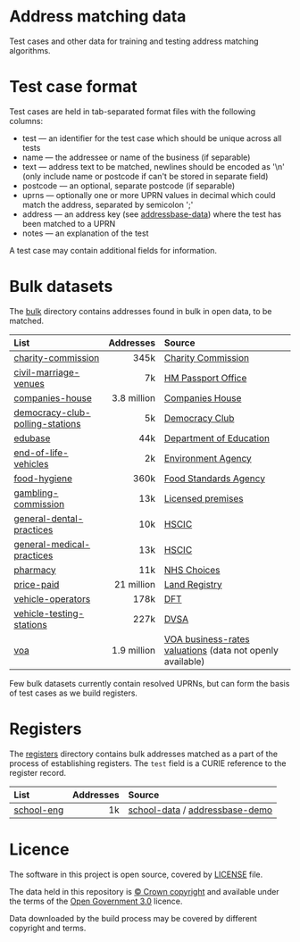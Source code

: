 # Address matching data

Test cases and other data for training and testing address matching algorithms.

# Test case format

Test cases are held in tab-separated format files with the following columns:

- test — an identifier for the test case which should be unique across all tests
- name — the addressee or name of the business (if separable)
- text — address text to be matched, newlines should be encoded as '\n' (only include name or postcode if can't be stored in separate field)
- postcode — an optional, separate postcode (if separable)
- uprns — optionally one or more UPRN values in decimal which could match the address, separated by semicolon ';'
- address — an address key (see [addressbase-data](https://github.com/openregister/addressbase-data)) where the test has been matched to a UPRN
- notes — an explanation of the test

A test case may contain additional fields for information.

# Bulk datasets

The [bulk](bulk) directory contains addresses found in bulk in open data, to be matched.

| List | Addresses | Source |
| :---         |     ---:      |          :--- |
| [charity-commission](bulk/charity-commission) | 345k | [Charity Commission](http://data.charitycommission.gov.uk/) |
| [civil-marriage-venues](bulk/civil-marriage-venues) | 7k | [HM Passport Office](https://www.gov.uk/government/publications/civil-marriages-and-partnerships-approved-premises-list) |
| [companies-house](bulk/companies-house) | 3.8 million | [Companies House](http://download.companieshouse.gov.uk/en_output.html) |
| [democracy-club-polling-stations](bulk/democracy-club-polling-stations) | 5k | [Democracy Club](https://wheredoivote.co.uk/) |
| [edubase](bulk/edubase) | 44k | [Department of Education](http://www.education.gov.uk/edubase/home.xhtml) |
| [end-of-life-vehicles](bulk/end-of-life-vehicles) | 2k | [Environment Agency](https://www.gov.uk/government/publications/end-of-life-vehicles-authorised-treatment-facilities-register) |
| [food-hygiene](bulk/food-hygiene) | 360k | [Food Standards Agency](http://ratings.food.gov.uk/open-data/) |
| [gambling-commission](bulk/gambling-commission) | 13k | [Licensed premises](http://www.gamblingcommission.gov.uk/Find-licensees.aspx) |
| [general-dental-practices](bulk/general-dental-practices) | 10k | [HSCIC](https://data.gov.uk/dataset/general-dental-practices) |
| [general-medical-practices](bulk/general-medical-practices) | 13k | [HSCIC](https://data.gov.uk/dataset/general-medical-practices) |
| [pharmacy](bulk/pharmacy) | 11k | [NHS Choices](https://data.gov.uk/dataset/pharmacies) |
| [price-paid](bulk/price-paid) | 21 million | [Land Registry](https://www.gov.uk/government/statistical-data-sets/price-paid-data-downloads) |
| [vehicle-operators](bulk/vehicle-operators) | 178k | [DFT](https://data.gov.uk/dataset/traffic-commissioners-goods-and-public-service-vehicle-operator-licence-records) |
| [vehicle-testing-stations](bulk/vehicle-testing-stations) | 227k | [DVSA](https://data.gov.uk/dataset/mot-active-vts) |
| [voa](bulk/voa) | 1.9 million | [VOA business-rates valuations](http://www.2010.voa.gov.uk/rli/) (data not openly available) |

Few bulk datasets currently contain resolved UPRNs, but can form the basis of test cases as we build registers.

# Registers

The [registers](registers) directory contains bulk addresses matched as a part of the process of establishing registers.
The `test` field is a CURIE reference to the register record.

| List | Addresses | Source |
| :---         |     ---:      |          :--- |
| [school-eng](registers/school-eng.tsv) | 1k | [school-data](https://github.com/openregister/school-data) / [addressbase-demo](https://github.com/openregister/addressbase-data) |


# Licence

The software in this project is open source, covered by [LICENSE](LICENSE) file.

The data held in this repository is [© Crown copyright](http://www.nationalarchives.gov.uk/information-management/re-using-public-sector-information/copyright-and-re-use/crown-copyright/)
and available under the terms of the [Open Government 3.0](https://www.nationalarchives.gov.uk/doc/open-government-licence/version/3/) licence.

Data downloaded by the build process may be covered by different copyright and terms.
